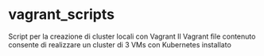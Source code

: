 # vagrant_scripts
Script per la creazione di cluster locali con Vagrant
Il Vagrant file contenuto consente di realizzare un cluster di 3 VMs con Kubernetes installato
